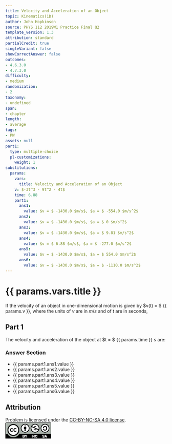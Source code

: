 ```yaml
---
title: Velocity and Acceleration of an Object
topic: Kinematics(1D)
author: John Hopkinson
source: PHYS 112 2019W1 Practice Final Q2
template_version: 1.3
attribution: standard
partialCredit: true
singleVariant: false
showCorrectAnswer: false
outcomes:
- 4.6.3.0
- 4.7.3.0
difficulty:
- medium
randomization:
- 2
taxonomy:
- undefined
span:
- chapter
length:
- average
tags:
- PW
assets: null
part1:
  type: multiple-choice
  pl-customizations:
    weight: 1
substitutions:
  params:
    vars:
      title: Velocity and Acceleration of an Object
    v: $-3t^3 - 9t^2 - 4t$
    time: 6.88
    part1:
      ans1:
        value: $v = $ -1430.0 $m/s$, $a = $ -554.0 $m/s^2$
      ans2:
        value: $v = $ -1430.0 $m/s$, $a = $ 0 $m/s^2$
      ans3:
        value: $v = $ -1430.0 $m/s$, $a = $ 9.81 $m/s^2$
      ans4:
        value: $v = $ 6.88 $m/s$, $a = $ -277.0 $m/s^2$
      ans5:
        value: $v = $ -1430.0 $m/s$, $a = $ 554.0 $m/s^2$
      ans6:
        value: $v = $ -1430.0 $m/s$, $a = $ -1110.0 $m/s^2$
---
```

# {{ params.vars.title }}
If the velocity of an object in one-dimensional motion is given by $v(t) = $ {{ params.v }}, where the units of $v$ are in $m/s$ and of $t$ are in seconds,

## Part 1

The velocity and acceleration of the object at $t = $ {{ params.time }} $s$ are:

### Answer Section

- {{ params.part1.ans1.value }}
- {{ params.part1.ans2.value }}
- {{ params.part1.ans3.value }}
- {{ params.part1.ans4.value }}
- {{ params.part1.ans5.value }}
- {{ params.part1.ans6.value }}

## Attribution

Problem is licensed under the [CC-BY-NC-SA 4.0 license](https://creativecommons.org/licenses/by-nc-sa/4.0/).<br> ![The Creative Commons 4.0 license requiring attribution-BY, non-commercial-NC, and share-alike-SA license.](https://raw.githubusercontent.com/firasm/bits/master/by-nc-sa.png)